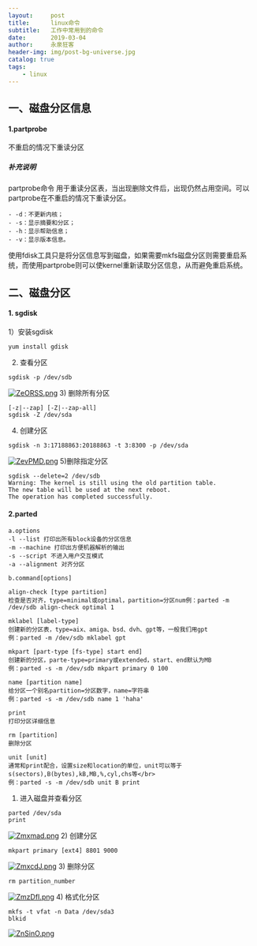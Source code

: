 ```yaml
---
layout:     post
title:      linux命令
subtitle:   工作中常用到的命令
date:       2019-03-04
author:     永泉狂客
header-img: img/post-bg-universe.jpg
catalog: true
tags:
    - linux
---
```

## 一、磁盘分区信息
#### 1.partprobe
不重启的情况下重读分区

##### 补充说明
partprobe命令 用于重读分区表，当出现删除文件后，出现仍然占用空间。可以partprobe在不重启的情况下重读分区。
```
- -d：不更新内核；
- -s：显示摘要和分区；
- -h：显示帮助信息；
- -v：显示版本信息。
```
使用fdisk工具只是将分区信息写到磁盘，如果需要mkfs磁盘分区则需要重启系统，而使用partprobe则可以使kernel重新读取分区信息，从而避免重启系统。

## 二、磁盘分区
#### 1. sgdisk
1）安装sgdisk
```
yum install gdisk
```
2) 查看分区
```
sgdisk -p /dev/sdb
```
[![ZeORSS.png](https://s2.ax1x.com/2019/06/26/ZeORSS.png)](https://imgchr.com/i/ZeORSS)
3) 删除所有分区
```
[-z|--zap] [-Z|--zap-all]
sgdisk -Z /dev/sda
```
4) 创建分区
```
sgdisk -n 3:17188863:20188863 -t 3:8300 -p /dev/sda
```
[![ZevPMD.png](https://s2.ax1x.com/2019/06/26/ZevPMD.png)](https://imgchr.com/i/ZevPMD)
5)删除指定分区
```
sgdisk --delete=2 /dev/sdb
Warning: The kernel is still using the old partition table.
The new table will be used at the next reboot.
The operation has completed successfully.
```

#### 2.parted
```
a.options
-l --list 打印出所有block设备的分区信息
-m --machine 打印出方便机器解析的输出
-s --script 不进入用户交互模式
-a --alignment 对齐分区

b.command[options]

align-check [type partition]
检查是否对齐，type=minimal或optimal，partition=分区num例：parted -m /dev/sdb align-check optimal 1

mklabel [label-type]
创建新的分区表，type=aix、amiga、bsd、dvh、gpt等，一般我们用gpt
例：parted -m /dev/sdb mklabel gpt

mkpart [part-type [fs-type] start end]
创建新的分区，parte-type=primary或extended，start、end默认为MB
例：parted -s -m /dev/sdb mkpart primary 0 100

name [partition name]
给分区一个别名partition=分区数字，name=字符串
例：parted -s -m /dev/sdb name 1 'haha'

print
打印分区详细信息

rm [partition]
删除分区

unit [unit]
通常和print配合，设置size和location的单位，unit可以等于s(sectors),B(bytes),kB,MB,%,cyl,chs等</br>
例：parted -s -m /dev/sdb unit B print
```
1) 进入磁盘并查看分区
```
parted /dev/sda
print
```
[![Zmxmad.png](https://s2.ax1x.com/2019/06/27/Zmxmad.png)](https://imgchr.com/i/Zmxmad)
2) 创建分区
```
mkpart primary [ext4] 8801 9000
```
[![ZmxcdJ.png](https://s2.ax1x.com/2019/06/27/ZmxcdJ.png)](https://imgchr.com/i/ZmxcdJ)
3) 删除分区
```
rm partition_number
```
[![ZmzDfI.png](https://s2.ax1x.com/2019/06/27/ZmzDfI.png)](https://imgchr.com/i/ZmzDfI)
4) 格式化分区
```
mkfs -t vfat -n Data /dev/sda3
blkid
```
[![ZnSinO.png](https://s2.ax1x.com/2019/06/27/ZnSinO.png)](https://imgchr.com/i/ZnSinO)
